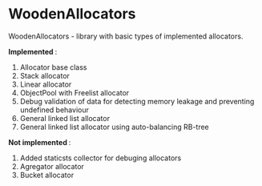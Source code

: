 # WoodenAllocators
WoodenAllocators - library with basic types of implemented allocators.

<b> Implemented </b>:
1. Allocator base class
2. Stack allocator
3. Linear allocator
4. ObjectPool with Freelist allocator
5. Debug validation of data for detecting memory leakage and preventing undefined behaviour
6. General linked list allocator
7. General linked list allocator using auto-balancing RB-tree 

<b> Not implemented </b>:
1. Added staticsts collector for debuging allocators
2. Agregator allocator
3. Bucket allocator
